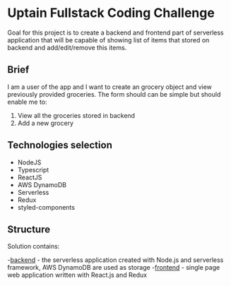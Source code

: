 # Uptain Fullstack Coding Challenge

Goal for this project is to create a backend and frontend part of serverless application that will be capable of showing list of items that stored on backend and add/edit/remove this items.

## Brief

I am a user of the app and I want to create an grocery object and view
previously provided groceries. The form should can be simple but should enable me to:

1.  View all the groceries stored in backend
2.  Add a new grocery

## Technologies selection

- NodeJS
- Typescript
- ReactJS
- AWS DynamoDB
- Serverless
- Redux
- styled-components

## Structure

Solution contains:

-[backend](backend) - the serverless application created with Node.js and serverless framework, AWS DynamoDB are used as storage 
-[frontend](frontend) - single page web application written with React.js and Redux
